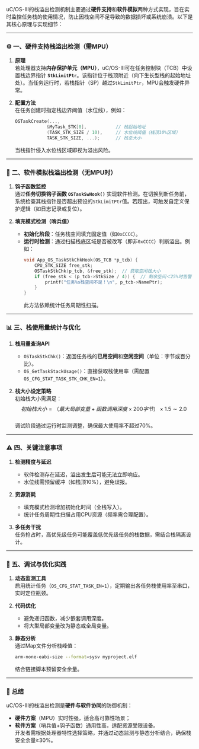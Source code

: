 uC/OS-III的栈溢出检测机制主要通过**硬件支持**和**软件模拟**两种方式实现，旨在实时监控任务栈的使用情况，防止因栈空间不足导致的数据损坏或系统崩溃。以下是其核心原理与实现细节：

---

### ⚙️ **一、硬件支持栈溢出检测（需MPU）**
1. **原理**  
   若处理器支持**内存保护单元（MPU）**，uC/OS-III可在任务控制块（TCB）中设置栈边界指针 **`StkLimitPtr`**。该指针位于栈顶附近（向下生长型栈的起始地址处）。当任务运行时，若栈指针（SP）越过`StkLimitPtr`，MPU会触发硬件异常。

2. **配置方法**  
   在任务创建时指定栈边界阈值（水位线），例如：
   ```c
   OSTaskCreate(..., 
               &MyTask_STK[0],           // 栈起始地址
               (TASK_STK_SIZE / 10),     // 水位线阈值（栈顶10%区域）
               TASK_STK_SIZE, ...);      // 栈总大小
   ```
   当栈指针侵入水位线区域即视为溢出风险。

---

### 🧩 **二、软件模拟栈溢出检测（无MPU时）**
1. **钩子函数监控**  
   通过**任务切换钩子函数 `OSTaskSwHook()`** 实现软件检测。在切换到新任务前，系统检查其栈指针是否超出预设的`StkLimitPtr`值。若超出，可触发自定义保护逻辑（如日志记录或复位）。

2. **填充模式检测（哨兵值）**  
   - **初始化阶段**：任务栈空间填充固定值（如`0xCCCC`）。  
   - **运行时检测**：通过扫描栈底区域是否被改写（即非`0xCCCC`）判断溢出。例如：
     ```c
     void App_OS_TaskStkChkHook(OS_TCB *p_tcb) {
         CPU_STK_SIZE free_stk;
         OSTaskStkChk(p_tcb, &free_stk);  // 获取空闲栈大小
         if (free_stk < (p_tcb->StkSize / 4)) {  // 剩余空间＜25%时告警
             printf("任务%s栈空间不足！\n", p_tcb->NamePtr);
         }
     }
     ```
     此方法依赖统计任务周期性扫描。

---

### 📊 **三、栈使用量统计与优化**
1. **栈用量查询API**  
   - `OSTaskStkChk()`：返回任务栈的**已用空间**和**空闲空间**（单位：字节或百分比）。  
   - `OS_GetTaskStackUsage()`：直接获取栈使用率（需配置`OS_CFG_STAT_TASK_STK_CHK_EN=1`）。

2. **栈大小设定策略**  
   初始栈大小需满足：  
   $$初始栈大小 =（最大局部变量 + 函数调用深度 \times 200字节） \times 1.5 \sim 2.0$$  
   调试阶段通过运行时监测调整，确保最大使用率不超过70%。

---

### ⚠️ **四、关键注意事项**
1. **检测精度与延迟**  
   - 软件检测存在延迟，溢出发生后可能无法立即响应。  
   - 水位线需预留缓冲（如栈顶10%），避免误报。

2. **资源消耗**  
   - 填充模式检测增加初始化时间（全栈写入）。  
   - 统计任务周期性扫描占用CPU资源（频率需合理配置）。

3. **多任务干扰**  
   任务抢占时，高优先级任务可能覆盖低优先级任务的栈数据，需结合栈隔离设计。

---

### 🔧 **五、调试与优化实践**
1. **动态监测工具**  
   启用统计任务（`OS_CFG_STAT_TASK_EN=1`），定期输出各任务栈使用率至串口，实时定位瓶颈。

2. **代码优化**  
   - 避免递归函数，减少嵌套调用深度。  
   - 将大型局部变量改为静态或全局变量。

3. **静态分析**  
   通过Map文件分析栈峰值：  
   ```bash
   arm-none-eabi-size --format=sysv myproject.elf
   ```
   结合链接脚本预留安全余量。

---

### 💎 **总结**
uC/OS-III的栈溢出检测是**硬件与软件协同**的防御机制：  
- **硬件方案**（MPU）实时性强，适合高可靠性场景；  
- **软件方案**（哨兵值+钩子函数）通用性高，适配资源受限设备。  
开发者需根据处理器特性选择策略，并通过动态监测与静态分析结合，确保栈安全余量≥30%。